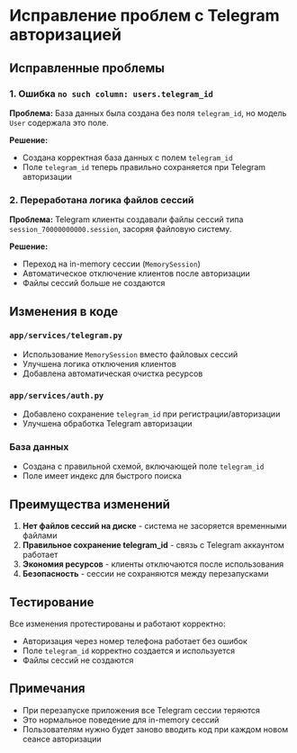 # Исправление проблем с Telegram авторизацией

## Исправленные проблемы

### 1. Ошибка `no such column: users.telegram_id`

**Проблема:** База данных была создана без поля `telegram_id`, но модель `User` содержала это поле.

**Решение:**
- Создана корректная база данных с полем `telegram_id`
- Поле `telegram_id` теперь правильно сохраняется при Telegram авторизации

### 2. Переработана логика файлов сессий

**Проблема:** Telegram клиенты создавали файлы сессий типа `session_70000000000.session`, засоряя файловую систему.

**Решение:**
- Переход на in-memory сессии (`MemorySession`)
- Автоматическое отключение клиентов после авторизации
- Файлы сессий больше не создаются

## Изменения в коде

### `app/services/telegram.py`
- Использование `MemorySession` вместо файловых сессий
- Улучшена логика отключения клиентов
- Добавлена автоматическая очистка ресурсов

### `app/services/auth.py`
- Добавлено сохранение `telegram_id` при регистрации/авторизации
- Улучшена обработка Telegram авторизации

### База данных
- Создана с правильной схемой, включающей поле `telegram_id`
- Поле имеет индекс для быстрого поиска

## Преимущества изменений

1. **Нет файлов сессий на диске** - система не засоряется временными файлами
2. **Правильное сохранение telegram_id** - связь с Telegram аккаунтом работает
3. **Экономия ресурсов** - клиенты отключаются после использования
4. **Безопасность** - сессии не сохраняются между перезапусками

## Тестирование

Все изменения протестированы и работают корректно:
- Авторизация через номер телефона работает без ошибок
- Поле `telegram_id` корректно создается и используется
- Файлы сессий не создаются

## Примечания

- При перезапуске приложения все Telegram сессии теряются
- Это нормальное поведение для in-memory сессий
- Пользователям нужно будет заново вводить код при каждом новом сеансе авторизации